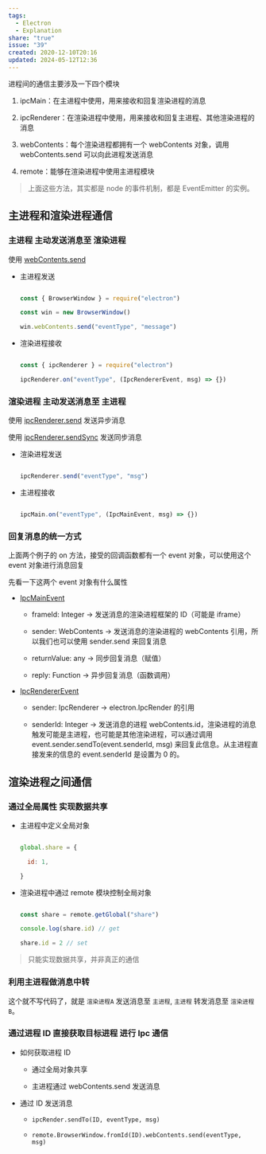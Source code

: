 ```yaml
---
tags:
  - Electron
  - Explanation
share: "true"
issue: "39"
created: 2020-12-10T20:16
updated: 2024-05-12T12:36
---
```

  
进程间的通信主要涉及一下四个模块  
  
1. ipcMain：在主进程中使用，用来接收和回复渲染进程的消息  
2. ipcRenderer：在渲染进程中使用，用来接收和回复主进程、其他渲染进程的消息  
3. webContents：每个渲染进程都拥有一个 webContents 对象，调用 webContents.send 可以向此进程发送消息  
4. remote：能够在渲染进程中使用主进程模块  
  
> 上面这些方法，其实都是 node 的事件机制，都是 EventEmitter 的实例。  
  
## 主进程和渲染进程通信  
  
### 主进程 主动发送消息至 渲染进程  
  
使用 [webContents.send](https://www.electronjs.org/docs/api/web-contents#contentssendchannel-args)  
  
- 主进程发送  
  
  ```js  
  const { BrowserWindow } = require("electron")  
  const win = new BrowserWindow()  
  win.webContents.send("eventType", "message")  
  ```  
  
- 渲染进程接收  
  
  ```js  
  const { ipcRenderer } = require("electron")  
  ipcRenderer.on("eventType", (IpcRendererEvent, msg) => {})  
  ```  
  
### 渲染进程 主动发送消息至 主进程  
  
使用 [ipcRenderer.send](https://www.electronjs.org/docs/api/ipc-renderer#ipcrenderersendchannel-args) 发送异步消息  
  
使用 [ipcRenderer.sendSync](https://www.electronjs.org/docs/api/ipc-renderer#ipcrenderersendsyncchannel-args) 发送同步消息  
  
- 渲染进程发送  
  
  ```js  
  ipcRenderer.send("eventType", "msg")  
  ```  
  
- 主进程接收  
  
  ```js  
  ipcMain.on("eventType", (IpcMainEvent, msg) => {})  
  ```  
  
### 回复消息的统一方式  
  
上面两个例子的 on 方法，接受的回调函数都有一个 event 对象，可以使用这个 event 对象进行消息回复  
  
先看一下这两个 event 对象有什么属性  
  
- [IpcMainEvent](https://www.electronjs.org/docs/api/structures/ipc-main-event)  
  - frameId: Integer -> 发送消息的渲染进程框架的 ID（可能是 iframe）  
  - sender: WebContents -> 发送消息的渲染进程的 webContents 引用，所以我们也可以使用 sender.send 来回复消息  
  - returnValue: any -> 同步回复消息（赋值）  
  - reply: Function -> 异步回复消息（函数调用）  
- [IpcRendererEvent](https://www.electronjs.org/docs/api/structures/ipc-renderer-event)  
  - sender: IpcRenderer -> electron.IpcRender 的引用  
  - senderId: Integer -> 发送消息的进程 webContents.id，渲染进程的消息触发可能是主进程，也可能是其他渲染进程，可以通过调用 event.sender.sendTo(event.senderId, msg) 来回复此信息。从主进程直接发来的信息的 event.senderId 是设置为 0 的。  
  
## 渲染进程之间通信  
  
### 通过全局属性 实现数据共享  
  
- 主进程中定义全局对象  
  
  ```js  
  global.share = {  
    id: 1,  
  }  
  ```  
  
- 渲染进程中通过 remote 模块控制全局对象  
  
  ```js  
  const share = remote.getGlobal("share")  
  console.log(share.id) // get  
  share.id = 2 // set  
  ```  
  
> 只能实现数据共享，并非真正的通信  
  
### 利用主进程做消息中转  
  
这个就不写代码了，就是 `渲染进程A` 发送消息至 `主进程`, `主进程` 转发消息至 `渲染进程B`。  
  
### 通过进程 ID 直接获取目标进程 进行 Ipc 通信  
  
- 如何获取进程 ID  
  - 通过全局对象共享  
  - 主进程通过 webContents.send 发送消息  
- 通过 ID 发送消息  
  - `ipcRender.sendTo(ID, eventType, msg)`  
  - `remote.BrowserWindow.fromId(ID).webContents.send(eventType, msg)`  
